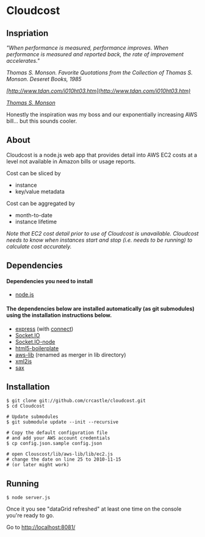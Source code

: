 # Cloudcost

## Inspriation

_"When performance is measured, performance improves. When performance is measured and reported back, the rate of improvement accelerates."_

_Thomas S. Monson. Favorite Quotations from the Collection of Thomas S. Monson. Deseret Books, 1985_

_[http://www.tdan.com/i010ht03.htm](http://www.tdan.com/i010ht03.htm)_

_[Thomas S. Monson](http://en.wikipedia.org/wiki/Thomas_S._Monson)_

Honestly the inspiration was my boss and our exponentially increasing AWS bill... but this sounds cooler.

## About

Cloudcost is a node.js web app that provides detail into AWS EC2 costs at a level not available in Amazon bills or usage reports.

Cost can be sliced by

 * instance
 * key/value metadata

Cost can be aggregated by

 * month-to-date
 * instance lifetime

_Note that EC2 cost detail prior to use of Cloudcost is unavailable. Cloudcost needs to know when instances start and stop (i.e. needs to be running) to calculate cost accurately._

## Dependencies

#### Dependencies you need to install
 * [node.js](https://github.com/ry/node)

#### The dependencies below are installed automatically (as git submodules) using the installation instructions below.
 * [express](https://github.com/visionmedia/express) (with [connect](https://github.com/senchalabs/connect))
 * [Socket.IO](https://github.com/LearnBoost/Socket.IO)
 * [Socket.IO-node](https://github.com/LearnBoost/Socket.IO-node)
 * [html5-boilerplate](https://github.com/robrighter/html5-boilerplate)
 * [aws-lib](https://github.com/mirkok/aws-lib) (renamed as merger in lib directory)
 * [xml2js](https://github.com/maqr/node-xml2js/)
 * [sax](https://github.com/isaacs/sax-js/)
	

## Installation

    $ git clone git://github.com/crcastle/cloudcost.git
    $ cd Cloudcost

	# Update submodules
	$ git submodule update --init --recursive

    # Copy the default configuration file
	# and add your AWS account credentials
    $ cp config.json.sample config.json

	# open Clouscost/lib/aws-lib/lib/ec2.js
	# change the date on line 25 to 2010-11-15
	# (or later might work)

## Running

	$ node server.js

Once it you see "dataGrid refreshed" at least one time on the console you're ready to go.

Go to [http://localhost:8081/](http://localhost:8081/)
